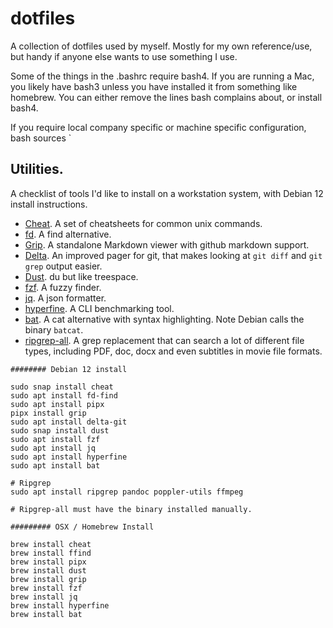 # dotfiles

A collection of dotfiles used by myself. Mostly for my own reference/use, but handy if anyone else wants to use something I use.

Some of the things in the .bashrc require bash4. If you are running a Mac, you likely have bash3 unless you have installed it from something like homebrew. You can either remove the lines bash complains about, or install bash4. 

If you require local company specific or machine specific configuration, bash sources `

## Utilities.

A checklist of tools I'd like to install on a workstation system, with Debian 12 install instructions.

- [Cheat](https://github.com/cheat/cheat). A set of cheatsheets for common unix commands.
- [fd](https://github.com/sharkdp/fd). A find alternative.
- [Grip](https://github.com/joeyespo/grip). A standalone Markdown viewer with github markdown support. 
- [Delta](https://github.com/dandavison/delta). An improved pager for git, that makes looking at `git diff` and `git grep` output easier.
- [Dust](https://github.com/bootandy/dust). du but like treespace.
- [fzf](https://github.com/junegunn/fzf). A fuzzy finder.
- [jq](https://github.com/jqlang/jq). A json formatter.
- [hyperfine](https://github.com/sharkdp/hyperfine). A CLI benchmarking tool.
- [bat](https://github.com/sharkdp/bat). A cat alternative with syntax highlighting. Note Debian calls the binary `batcat`.
- [ripgrep-all](https://github.com/phiresky/ripgrep-all). A grep replacement that can search a lot of different file types, including PDF, doc, docx and even subtitles in movie file formats.


```
######## Debian 12 install 

sudo snap install cheat
sudo apt install fd-find
sudo apt install pipx
pipx install grip
sudo apt install delta-git
sudo snap install dust
sudo apt install fzf
sudo apt install jq
sudo apt install hyperfine
sudo apt install bat

# Ripgrep
sudo apt install ripgrep pandoc poppler-utils ffmpeg

# Ripgrep-all must have the binary installed manually.
```

```
######### OSX / Homebrew Install

brew install cheat
brew install ffind
brew install pipx
brew install dust
brew install grip
brew install fzf
brew install jq
brew install hyperfine
brew install bat
```

